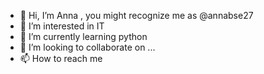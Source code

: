 - 👋 Hi, I’m Anna , you might recognize me as @annabse27
- 👀 I’m interested in IT
- 🌱 I’m currently learning python
- 💞️ I’m looking to collaborate on ...
- 📫 How to reach me 



